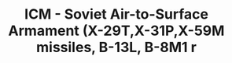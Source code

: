 ---
layout: product
title: "ICM - Soviet Air-to-Surface Armament (X-29T,X-31P,X-59M missiles, B-13L, B-8M1 r"
price: "TBA" 
desc: "N/A"
img_path: "/assets/img/ICM72213.jpg"
brand: "N/A"
available: false
special_offer: false
new: false
soon: false
cat: "010000"
subcat: "013600"
subsubcat: "0N/A"
sifra: "ICM72213"
---